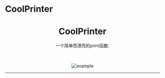 # CoolPrinter

<div align="center">
	<h1 align="center">CoolPrinter</h1>
	<p align="center">一个简单而漂亮的print函数.</p>
	<br>
	<br>
	<img src="./imgs/index.png" alt="example" align="center">
</div>

<hr>
